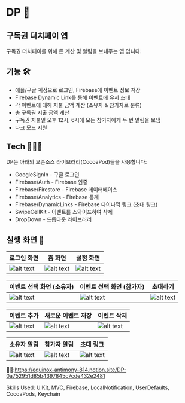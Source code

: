 # DP 💸
## 구독권 더치페이 앱

구독권 더치페이를 위해 돈 계산 및 알림을 보내주는 앱 입니다.

## 기능 🛠

- 애플/구글 계정으로 로그인, Firebase에 이벤트 정보 저장
- Firebase Dynamic Link를 통해 이벤트에 유저 초대 
- 각 이벤트에 대해 지불 금액 계산 (소유자 & 참가자로 분류) 
- 총 구독권 지출 금액 계산
- 구독권 지불일 오후 12시, 6시에 모든 참가자에게 두 번 알림을 보냄
- 다크 모드 지원

## Tech 👨🏻‍💻

DP는 아래의 오픈소스 라이브러리(CocoaPod)들을 사용합니다:
- GoogleSignIn - 구글 로그인
- Firebase/Auth - Firebase 인증
- Firebase/Firestore - Firebase 데이터베이스
- Firebase/Analytics - Firebase 통계
- Firebase/DynamicLinks - Firebase 다이나믹 링크 (초대 링크)
- SwipeCellKit - 이벤트를 스와이프하여 삭제
- DropDown - 드롭다운 라이브러리

## 실행 화면 📱

| 로그인 화면   | 홈 화면       |  설정 화면    |
| ------------- | ------------- | ------------- |
| ![alt text](https://user-images.githubusercontent.com/68496759/147366885-3f16e4f5-b7f3-47fe-9a4d-f935b4fb177a.png)  | ![alt text](https://user-images.githubusercontent.com/68496759/147366920-8c8e171e-de8f-4fcc-ab73-102ad6abe319.png)  | ![alt text](https://user-images.githubusercontent.com/68496759/147366950-c4b1b135-2811-4277-9f08-05909b86a9f9.png)  |

| 이벤트 선택 화면 (소유자)  | 이벤트 선택 화면 (참가자) | 초대하기 |
| ------------- | ------------- | ------------- |
| ![alt text](https://user-images.githubusercontent.com/68496759/147366938-55e4e2c7-2ea6-4539-b1f9-154b6031e4d3.png)  | ![alt text](https://user-images.githubusercontent.com/68496759/147366981-a7a22acd-a1cc-4ded-bc24-2e18bf0d1c1b.png)  | ![alt text](https://user-images.githubusercontent.com/68496759/147367832-4aa59788-d816-4532-824b-e9c21b3aa60d.png) |

| 이벤트 추가  | 새로운 이벤트 저장 |  이벤트 삭제 |
| ------------- | ------------- | ------------- |
| ![alt text](https://user-images.githubusercontent.com/68496759/147366999-8a5a5e07-3871-43d2-a998-23757297f565.png)  | ![alt text](https://user-images.githubusercontent.com/68496759/147367023-c9ccc0a3-5070-4920-b166-b9094277e750.png)  | ![alt text](https://user-images.githubusercontent.com/68496759/147367044-54d1fc67-42f4-4d8b-b56b-292ee21db336.png)  |

| 소유자 알림  | 참가자 알림 |  초대 링크 |
| ------------- | ------------- | ------------- |
| ![alt text](https://user-images.githubusercontent.com/68496759/147367671-06ce791f-d34f-4729-852f-1264bcfbf3c7.jpg)  | ![alt text](https://user-images.githubusercontent.com/68496759/147367676-fe59942f-daa6-4a0c-8cd2-d02d9115728e.jpg)  | ![alt text](https://user-images.githubusercontent.com/68496759/147367679-b5619631-bea1-427f-b037-be79df203b76.jpg)  |

🙈🙈:https://equinox-antimony-814.notion.site/DP-0a752951d85b4397845c7cde432e2481

Skills Used: UIKit, MVC, Firebase, LocalNotification, UserDefaults, CocoaPods, Keychain

